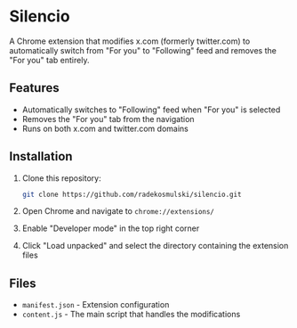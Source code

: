 # Silencio

A Chrome extension that modifies x.com (formerly twitter.com) to automatically switch from "For you" to "Following" feed and removes the "For you" tab entirely.

## Features

- Automatically switches to "Following" feed when "For you" is selected
- Removes the "For you" tab from the navigation
- Runs on both x.com and twitter.com domains

## Installation

1. Clone this repository:
   ```bash
   git clone https://github.com/radekosmulski/silencio.git
   ```

2. Open Chrome and navigate to `chrome://extensions/`

3. Enable "Developer mode" in the top right corner

4. Click "Load unpacked" and select the directory containing the extension files

## Files

- `manifest.json` - Extension configuration
- `content.js` - The main script that handles the modifications
